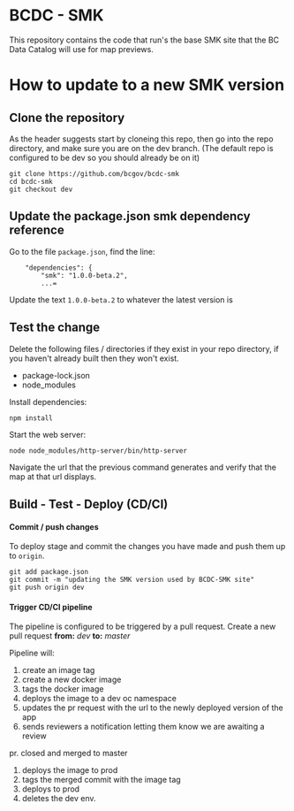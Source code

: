 # BCDC - SMK

This repository contains the code that run's the base SMK site that the 
BC Data Catalog will use for map previews.

# How to update to a new SMK version

## Clone the repository

As the header suggests start by cloneing this repo, then go into the repo
directory, and make sure you are on the dev branch.  (The default repo
is configured to be dev so you should already be on it)
```
git clone https://github.com/bcgov/bcdc-smk
cd bcdc-smk
git checkout dev
```

## Update the package.json smk dependency reference

Go to the file `package.json`, find the line:

```
    "dependencies": {
        "smk": "1.0.0-beta.2",
        ...=
```

Update the text `1.0.0-beta.2` to whatever the latest version is

## Test the change

Delete the following files / directories if they exist in your repo directory, if you 
haven't already built then they won't exist.

* package-lock.json
* node_modules

Install dependencies:
```
npm install
```

Start the web server:
```
node node_modules/http-server/bin/http-server
```

Navigate the url that the previous command generates and verify that the 
map at that url displays.


## Build - Test - Deploy (CD/CI)

#### Commit / push changes

To deploy stage and commit the changes you have made and push them up 
to `origin`.

```
git add package.json
git commit -m "updating the SMK version used by BCDC-SMK site"
git push origin dev
```

#### Trigger CD/CI pipeline

The pipeline is configured to be triggered by a pull request.  Create a new 
pull request **from:** *dev* **to:** *master*

Pipeline will:
1. create an image tag
1. create a new docker image
1. tags the docker image
1. deploys the image to a dev oc namespace
1. updates the pr request with the url to the newly deployed version of the app
1. sends reviewers a notification letting them know we are awaiting a review

pr. closed and merged to master
1. deploys the image to prod
1. tags the merged commit with the image tag
1. deploys to prod
1. deletes the dev env.


